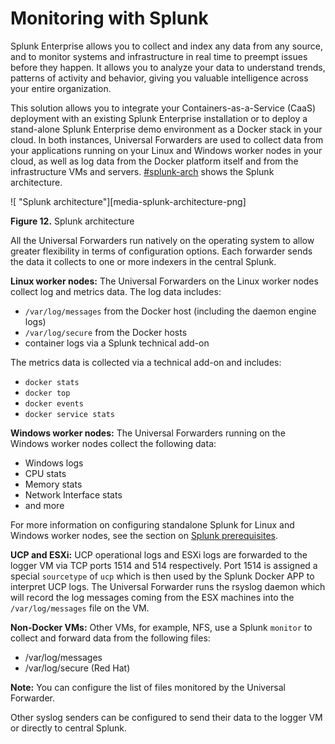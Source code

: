 # Monitoring with Splunk

Splunk Enterprise allows you to collect and index any data from any source, and to monitor systems and infrastructure in real time to preempt issues before they happen. It allows you to analyze your data to understand trends, patterns of activity and behavior, giving you valuable intelligence across your entire organization.

This solution allows you to integrate your Containers-as-a-Service \(CaaS\) deployment with an existing Splunk Enterprise installation or to deploy a stand-alone Splunk Enterprise demo environment as a Docker stack in your cloud. In both instances, Universal Forwarders are used to collect data from your applications running on your Linux and Windows worker nodes in your cloud, as well as log data from the Docker platform itself and from the infrastructure VMs and servers. [\#splunk-arch](#splunk-arch) shows the Splunk architecture.

 ![ "Splunk architecture"][media-splunk-architecture-png] 

**Figure 12.** Splunk architecture

All the Universal Forwarders run natively on the operating system to allow greater flexibility in terms of configuration options. Each forwarder sends the data it collects to one or more indexers in the central Splunk.

**Linux worker nodes:** The Universal Forwarders on the Linux worker nodes collect log and metrics data. The log data includes:

-   `/var/log/messages` from the Docker host \(including the daemon engine logs\)
-   `/var/log/secure` from the Docker hosts
-   container logs via a Splunk technical add-on

The metrics data is collected via a technical add-on and includes:

-   `docker stats`
-   `docker top`
-   `docker events`
-   `docker service stats`

**Windows worker nodes:** The Universal Forwarders running on the Windows worker nodes collect the following data:

-   Windows logs
-   CPU stats
-   Memory stats
-   Network Interface stats
-   and more

For more information on configuring standalone Splunk for Linux and Windows worker nodes, see the section on [Splunk prerequisites](#).

**UCP and ESXi:** UCP operational logs and ESXi logs are forwarded to the logger VM via TCP ports 1514 and 514 respectively. Port 1514 is assigned a special `sourcetype` of `ucp` which is then used by the Splunk Docker APP to interpret UCP logs. The Universal Forwarder runs the rsyslog daemon which will record the log messages coming from the ESX machines into the `/var/log/messages` file on the VM.

**Non-Docker VMs:** Other VMs, for example, NFS, use a Splunk `monitor` to collect and forward data from the following files:

-   /var/log/messages
-   /var/log/secure \(Red Hat\)

**Note:** You can configure the list of files monitored by the Universal Forwarder.

Other syslog senders can be configured to send their data to the logger VM or directly to central Splunk.
